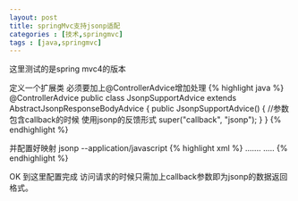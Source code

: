 ```yaml
---
layout: post
title: springMvc支持jsonp适配
categories : [技术,springmvc]
tags : [java,springmvc] 
---
```


这里测试的是spring mvc4的版本 

定义一个扩展类 必须要加上@ControllerAdvice增加处理
{% highlight java %}
@ControllerAdvice
public class JsonpSupportAdvice extends AbstractJsonpResponseBodyAdvice {
    public JsonpSupportAdvice() {
        //参数包含callback的时候 使用jsonp的反馈形式
		super("callback", "jsonp");
    }
}
{% endhighlight %}

并配置好映射 jsonp --application/javascript
{% highlight xml %}
	<bean
		class="org.springframework.web.servlet.view.ContentNegotiatingViewResolver"
		p:order="0" p:defaultContentType="text/html" p:ignoreAcceptHeader="true"
		p:favorPathExtension="true" p:favorParameter="true" p:parameterName="content">
		<property name="mediaTypes">
			<map>
				<entry key="html" value="text/html" />
				<entry key="pdf" value="application/pdf" />
				<entry key="xsl" value="application/vnd.ms-excel" />
				<entry key="xml" value="application/xml" />
				<entry key="json" value="application/json" />
				<entry key="jsonp" value="application/javascript"/>
			</map>
		</property>
		.......
		.....
{% endhighlight  %}

OK 到这里配置完成 访问请求的时候只需加上callback参数即为jsonp的数据返回格式。		